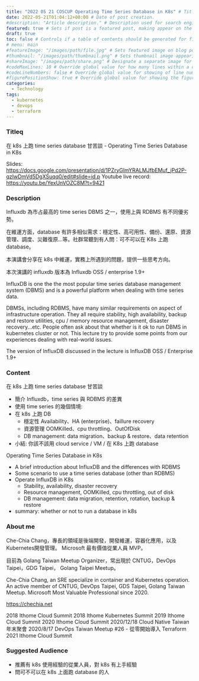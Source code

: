 ```yaml
---
title: "2022 05 21 COSCUP Operating Time Series Database in K8s" # Title of the blog post.
date: 2022-05-21T01:04:12+08:00 # Date of post creation.
#description: "Article description." # Description used for search engine.
featured: true # Sets if post is a featured post, making appear on the home page side bar.
draft: true
toc: false # Controls if a table of contents should be generated for first-level links automatically.
# menu: main
#featureImage: "/images/path/file.jpg" # Sets featured image on blog post.
#thumbnail: "/images/path/thumbnail.png" # Sets thumbnail image appearing inside card on homepage.
#shareImage: "/images/path/share.png" # Designate a separate image for social media sharing.
#codeMaxLines: 10 # Override global value for how many lines within a code block before auto-collapsing.
#codeLineNumbers: false # Override global value for showing of line numbers within code block.
#figurePositionShow: true # Override global value for showing the figure label.
categories:
  - Technology
tags:
  - kubernetes
  - devops
  - terraform
---
```


### Titleq

在 k8s 上跑 time series database 甘苦談 - Operating Time Series Database in K8s

Slides: https://docs.google.com/presentation/d/1PZryGImYRALMJfbEMuf_jPd2P-qzIwDmVd5DgXSuqq0/edit#slide=id.p
Youtube live record: https://youtu.be/YexUnVOZC8M?t=9421

### Description

Influxdb 為市占最高的 time series DBMS 之一，使用上與 RDBMS 有不同優劣勢。

在維運方面，database 有許多相似需求：穩定性、高可用性、備份、還原、資源管理、調度、災難復原...等。社群常聽到有人問：可不可以在 K8s 上跑 database。

本演講會分享在 k8s 中維運，實務上所遇到的問題，提供一些思考方向。

本次演講的 influxdb 版本為 Influxdb OSS / enterprise 1.9+

InfluxDB is one the the most popular time series database management system (DBMS) and is a powerful platform when dealing with time series data.

DBMSs, including RDBMS, have many similar requirements on aspect of infrastructure operation. They all require stability, high availability, backup and restore utilities, cpu / memory resource management, disaster recovery...etc. People often ask about that whether is it ok to run DBMS in kubernetes cluster or not. This lecture try to provide some points from our experiences dealing with real-world issues.

The version of InfluxDB discussed in the lecture is InfluxDB OSS / Enterprise 1.9+


### Content

在 k8s 上跑 time series database 甘苦談

- 簡介 Influxdb，time series 與 RDBMS 的差異
- 使用 time series 的幾個情境: 
- 在 k8s 上跑 DB
  - 穩定性 Availability、HA (enterprise)、faillure recovery
  - 資源管理 OOMKilled、cpu throttling、OutOfDisk
  - DB management: data migration、backup & restore、data retention
- 小結: 你該不該用 cloud service / VM / 在 K8s 上跑 database

Operating Time Series Database in K8s

- A brief introduction about InfluxDB and the differences with RDBMS
- Some scenario to use a time series database (other than RDBMS)
- Operate InfluxDB in K8s
  - Stability, availability, disaster recovery
  - Resource management, OOMKilled, cpu throttling, out of disk
  - DB management: data migration, retention, rotation, backup & restore
- summary: whether or not to run a database in k8s

### About me

Che-Chia Chang，專長的領域是後端開發，開發維運，容器化應用，以及Kubernetes開發管理。
Microsoft 最有價值從業人員 MVP。

目前為 Golang Taiwan Meetup Organizer，常出現於 CNTUG，DevOps Taipei，GDG Taipei， Golang Taipei Meetup。

Che-Chia Chang, an SRE specialize in container and Kubernetes operation. An active member of CNTUG, DevOps Taipei, GDS Taipei, Golang Taiwan Meetup.
Microsoft Most Valuable Professional since 2020.

https://chechia.net

2018 Ithome Cloud Summit
2018 Ithome Kubernetes Summit
2019 Ithome Cloud Summit
2020 Ithome Cloud Summit
2020/12/18	Cloud Native Taiwan 年末聚會
2020/8/17	DevOps Taiwan Meetup #26 - 從零開始導入 Terraform
2021 Ithome Cloud Summit

### Suggested Audience

- 推薦有 k8s 使用經驗的從業人員，對 k8s 有上手經驗
- 問可不可以在 k8s 上面跑 database 的人
